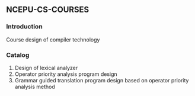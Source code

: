 ## NCEPU-CS-COURSES

### Introduction

Course design of compiler technology

### Catalog

1. Design of lexical analyzer
2. Operator priority analysis program design
3. Grammar guided translation program design based on operator priority analysis method


